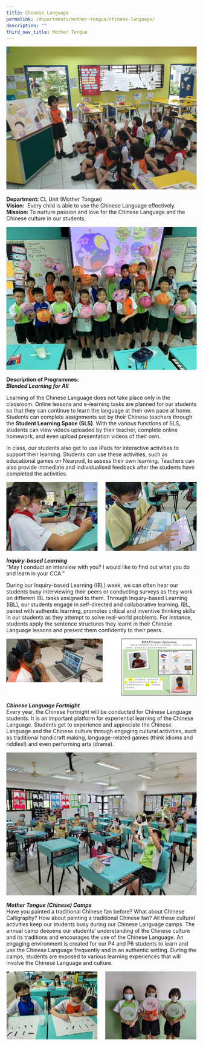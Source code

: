```yaml
---
title: Chinese Language
permalink: /departments/mother-tongue/chinese-language/
description: ""
third_nav_title: Mother Tongue
---
```

![](/images/CL-11-Oct2.png)

<p><strong>Department:&nbsp;</strong>CL Unit (Mother Tongue)<br><strong>Vision:</strong>&nbsp; Every child is able to use the Chinese Language effectively.<br><strong>Mission:&nbsp;</strong>To nurture passion and love for the Chinese Language and the Chinese culture in our students.</p>

![](/images/Picture-1.jpg)

<p><strong>Description of Programmes:<br /></strong><strong><em>Blended Learning for All</em></strong></p>
<p>Learning of the Chinese Language does not take place only in the classroom. Online lessons and e-learning tasks are planned for our students so that they can continue to learn the language at their own pace at home. Students can complete assignments set by their Chinese teachers through the&nbsp;<strong>Student Learning Space (SLS)</strong>. With the various functions of SLS, students can view videos uploaded by their teacher, complete online homework, and even upload presentation videos of their own.</p>
<p>In class, our students also get to use iPads for interactive activities to support their learning. Students can use these activities, such as educational games on Nearpod, to assess their own learning. Teachers can also provide immediate and individualised feedback after the students have completed the activities.</p>

![](/images/chinese1.png)

<p><strong><em>Inquiry-based Learning<br /></em></strong>&ldquo;May I conduct an interview with you? I would like to find out what you do and learn in your CCA.&rdquo;&nbsp;</p>
<p>During our Inquiry-based Learning (IBL) week, we can often hear our students busy interviewing their peers or conducting surveys as they work on different IBL tasks assigned to them. Through Inquiry-based Learning (IBL), our students engage in self-directed and collaborative learning. IBL, paired with authentic learning, promotes critical and inventive thinking skills in our students as they attempt to solve real-world problems. For instance, students apply the sentence structures they learnt in their Chinese Language lessons and present them confidently to their peers.</p>

![](/images/chinese2.png)

<p><strong><em>Chinese Language Fortnight<br /></em></strong>Every year, the Chinese Fortnight will be conducted for Chinese Language students. It is an important platform for experiential learning of the Chinese Language. Students get to experience and appreciate the Chinese Language and the Chinese culture through engaging cultural activities, such as traditional handicraft making, language-related games (think&nbsp;idioms and riddles!) and even performing arts (drama).</p>

![](/images/CL-Fortnight-2-2048x1536.jpg)

<p><strong><em>Mother Tongue (Chinese) Camps<br /></em></strong>Have you painted a traditional Chinese fan before? What about Chinese Calligraphy?&nbsp;How about painting a traditional Chinese fan? All these cultural activities keep our students busy during our Chinese Language camps. The annual camp deepens our students&rsquo; understanding of the Chinese culture and its traditions and encourages the use of the Chinese Language. An engaging environment is created for our P4 and P6 students to learn and use the Chinese Language frequently and in an authentic setting. During the camps, students are exposed to various learning experiences that will involve the Chinese Language and culture.</p>

![](/images/chinese3.png)